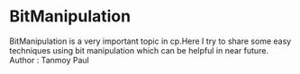 # BitManipulation
BitManipulation is a very important topic in cp.Here I try to share some easy techniques using bit manipulation which can be helpful in near future.
<br>
Author : Tanmoy Paul
